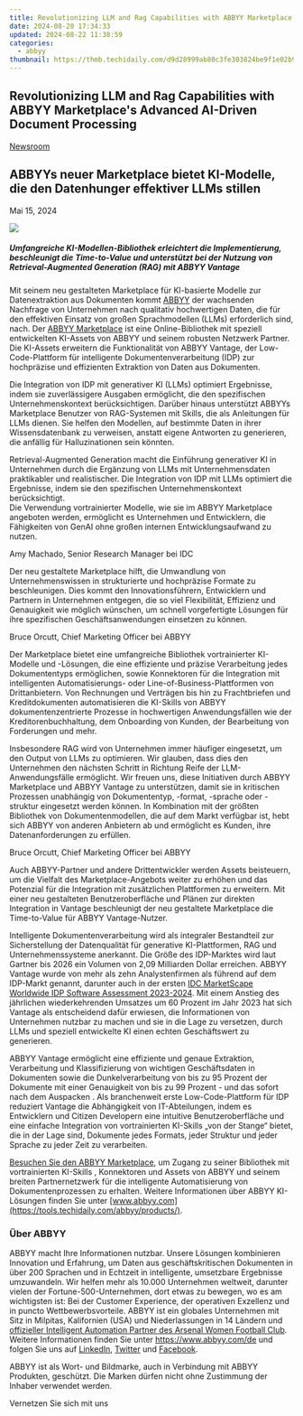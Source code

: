 ```yaml
---
title: Revolutionizing LLM and Rag Capabilities with ABBYY Marketplace's Advanced AI-Driven Document Processing
date: 2024-08-20 17:34:33
updated: 2024-08-22 11:38:59
categories:
  - abbyy
thumbnail: https://thmb.techidaily.com/d9d28999ab80c3fe303824be9f1e02b9cc335e9a7ef77a5fdd8ceeee3dcb3523.jpg
---
```


## Revolutionizing LLM and Rag Capabilities with ABBYY Marketplace's Advanced AI-Driven Document Processing

[Newsroom](https://tools.techidaily.com/abbyy/products/)

## ABBYYs neuer Marketplace bietet KI-Modelle, die den Datenhunger effektiver LLMs stillen

Mai 15, 2024

![](https://content.abbyy.com/-/media/project/abbyy/abbyy/company/newsroom/content-images/abbyy-redesigned-marketplace-preview.jpg?h=418&iar=0&w=743)

##### Umfangreiche KI-Modellen-Bibliothek erleichtert die Implementierung, beschleunigt die Time-to-Value und unterstützt bei der Nutzung von Retrieval-Augmented Generation (RAG) mit ABBYY Vantage

Mit seinem neu gestalteten Marketplace für KI-basierte Modelle zur Datenextraktion aus Dokumenten kommt [ABBYY](https://tools.techidaily.com/abbyy/products/) der wachsenden Nachfrage von Unternehmen nach qualitativ hochwertigen Daten, die für den effektiven Einsatz von großen Sprachmodellen (LLMs) erforderlich sind, nach. Der [ABBYY Marketplace](https://tools.techidaily.com/abbyy/products/) ist eine Online-Bibliothek mit speziell entwickelten KI-Assets von ABBYY und seinem robusten Netzwerk Partner. Die KI-Assets erweitern die Funktionalität von ABBYY Vantage, der Low-Code-Plattform für intelligente Dokumentenverarbeitung (IDP) zur hochpräzise und effizienten Extraktion von Daten aus Dokumenten. 

Die Integration von IDP mit generativer KI (LLMs) optimiert Ergebnisse, indem sie zuverlässigere Ausgaben ermöglicht, die den spezifischen Unternehmenskontext berücksichtigen. Darüber hinaus unterstützt ABBYYs Marketplace Benutzer von RAG-Systemen mit Skills, die als Anleitungen für LLMs dienen. Sie helfen den Modellen, auf bestimmte Daten in ihrer Wissensdatenbank zu verweisen, anstatt eigene Antworten zu generieren, die anfällig für Halluzinationen sein könnten.

Retrieval-Augmented Generation macht die Einführung generativer KI in Unternehmen durch die Ergänzung von LLMs mit Unternehmensdaten praktikabler und realistischer. Die Integration von IDP mit LLMs optimiert die Ergebnisse, indem sie den spezifischen Unternehmenskontext berücksichtigt.  
Die Verwendung vortrainierter Modelle, wie sie im ABBYY Marketplace angeboten werden, ermöglicht es Unternehmen und Entwicklern, die Fähigkeiten von GenAI ohne großen internen Entwicklungsaufwand zu nutzen.

Amy Machado, Senior Research Manager bei IDC

Der neu gestaltete Marketplace hilft, die Umwandlung von Unternehmenswissen in strukturierte und hochpräzise Formate zu beschleunigen. Dies kommt den Innovationsführern, Entwicklern und Partnern in Unternehmen entgegen, die so viel Flexibilität, Effizienz und Genauigkeit wie möglich wünschen, um schnell vorgefertigte Lösungen für ihre spezifischen Geschäftsanwendungen einsetzen zu können.

Bruce Orcutt, Chief Marketing Officer bei ABBYY

Der Marketplace bietet eine umfangreiche Bibliothek vortrainierter KI-Modelle und -Lösungen, die eine effiziente und präzise Verarbeitung jedes Dokumententyps ermöglichen, sowie Konnektoren für die Integration mit intelligenten Automatisierungs- oder Line-of-Business-Plattformen von Drittanbietern. Von Rechnungen und Verträgen bis hin zu Frachtbriefen und Kreditdokumenten automatisieren die KI-Skills von ABBYY dokumentenzentrierte Prozesse in hochwertigen Anwendungsfällen wie der Kreditorenbuchhaltung, dem Onboarding von Kunden, der Bearbeitung von Forderungen und mehr.

Insbesondere RAG wird von Unternehmen immer häufiger eingesetzt, um den Output von LLMs zu optimieren. Wir glauben, dass dies den Unternehmen den nächsten Schritt in Richtung Reife der LLM-Anwendungsfälle ermöglicht. Wir freuen uns, diese Initiativen durch ABBYY Marketplace und ABBYY Vantage zu unterstützen, damit sie in kritischen Prozessen unabhängig von Dokumententyp, -format, -sprache oder -struktur eingesetzt werden können. In Kombination mit der größten Bibliothek von Dokumentenmodellen, die auf dem Markt verfügbar ist, hebt sich ABBYY von anderen Anbietern ab und ermöglicht es Kunden, ihre Datenanforderungen zu erfüllen.

Bruce Orcutt, Chief Marketing Officer bei ABBYY

Auch ABBYY-Partner und andere Drittentwickler werden Assets beisteuern, um die Vielfalt des Marketplace-Angebots weiter zu erhöhen und das Potenzial für die Integration mit zusätzlichen Plattformen zu erweitern. Mit einer neu gestalteten Benutzeroberfläche und Plänen zur direkten Integration in Vantage beschleunigt der neu gestaltete Marketplace die Time-to-Value für ABBYY Vantage-Nutzer.

Intelligente Dokumentenverarbeitung wird als integraler Bestandteil zur Sicherstellung der Datenqualität für generative KI-Plattformen, RAG und Unternehmenssysteme anerkannt. Die Größe des IDP-Marktes wird laut Gartner bis 2026 ein Volumen von 2,09 Milliarden Dollar erreichen. ABBYY Vantage wurde von mehr als zehn Analystenfirmen als führend auf dem IDP-Markt genannt, darunter auch in der ersten [IDC MarketScape Worldwide IDP Software Assessment 2023-2024](https://tools.techidaily.com/abbyy/products/). Mit einem Anstieg des jährlichen wiederkehrenden Umsatzes um 60 Prozent im Jahr 2023 hat sich Vantage als entscheidend dafür erwiesen, die Informationen von Unternehmen nutzbar zu machen und sie in die Lage zu versetzen, durch LLMs und speziell entwickelte KI einen echten Geschäftswert zu generieren.

ABBYY Vantage ermöglicht eine effiziente und genaue Extraktion, Verarbeitung und Klassifizierung von wichtigen Geschäftsdaten in Dokumenten sowie die Dunkelverarbeitung von bis zu 95 Prozent der Dokumente mit einer Genauigkeit von bis zu 99 Prozent - und das sofort nach dem Auspacken . Als branchenweit erste Low-Code-Plattform für IDP reduziert Vantage die Abhängigkeit von IT-Abteilungen, indem es Entwicklern und Citizen Developern eine intuitive Benutzeroberfläche und eine einfache Integration von vortrainierten KI-Skills „von der Stange“ bietet, die in der Lage sind, Dokumente jedes Formats, jeder Struktur und jeder Sprache zu jeder Zeit zu verarbeiten.

[Besuchen Sie den ABBYY Marketplace](https://tools.techidaily.com/abbyy/products/), um Zugang zu seiner Bibliothek mit vortrainierten KI-Skills , Konnektoren und Assets von ABBYY und seinem breiten Partnernetzwerk für die intelligente Automatisierung von Dokumentenprozessen zu erhalten. Weitere Informationen über ABBYY KI-Lösungen finden Sie unter [www.abbyy.com](https://tools.techidaily.com/abbyy/products/).

### Über ABBYY

ABBYY macht Ihre Informationen nutzbar. Unsere Lösungen kombinieren Innovation und Erfahrung, um Daten aus geschäftskritischen Dokumenten in über 200 Sprachen und in Echtzeit in intelligente, umsetzbare Ergebnisse umzuwandeln. Wir helfen mehr als 10.000 Unternehmen weltweit, darunter vielen der Fortune-500-Unternehmen, dort etwas zu bewegen, wo es am wichtigsten ist: Bei der Customer Experience, der operativen Exzellenz und in puncto Wettbewerbsvorteile. ABBYY ist ein globales Unternehmen mit Sitz in Milpitas, Kalifornien (USA) und Niederlassungen in 14 Ländern und [offizieller Intelligent Automation Partner des Arsenal Women Football Club](https://tools.techidaily.com/abbyy/products/). Weitere Informationen finden Sie unter <https://www.abbyy.com/de> und folgen Sie uns auf [LinkedIn](https://www.linkedin.com/company/abbyy), [Twitter](https://twitter.com/ABBYY%5FSoftware) und [Facebook](https://www.facebook.com/ABBYYsoft).

ABBYY ist als Wort- und Bildmarke, auch in Verbindung mit ABBYY Produkten, geschützt. Die Marken dürfen nicht ohne Zustimmung der Inhaber verwendet werden.

Vernetzen Sie sich mit uns

<ins class="adsbygoogle"
     style="display:block"
     data-ad-format="autorelaxed"
     data-ad-client="ca-pub-7571918770474297"
     data-ad-slot="1223367746"></ins>



<ins class="adsbygoogle"
     style="display:block"
     data-ad-client="ca-pub-7571918770474297"
     data-ad-slot="8358498916"
     data-ad-format="auto"
     data-full-width-responsive="true"></ins>
